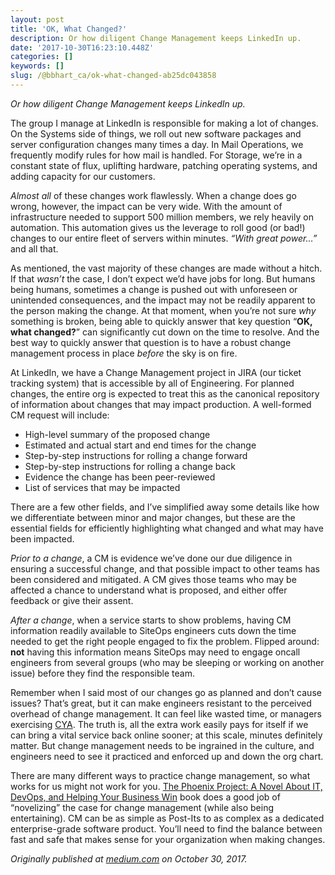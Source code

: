 ```yaml
---
layout: post
title: 'OK, What Changed?'
description: Or how diligent Change Management keeps LinkedIn up.
date: '2017-10-30T16:23:10.448Z'
categories: []
keywords: []
slug: /@bbhart_ca/ok-what-changed-ab25dc043858
---
```


_Or how diligent Change Management keeps LinkedIn up._

The group I manage at LinkedIn is responsible for making a lot of changes. On the Systems side of things, we roll out new software packages and server configuration changes many times a day. In Mail Operations, we frequently modify rules for how mail is handled. For Storage, we’re in a constant state of flux, uplifting hardware, patching operating systems, and adding capacity for our customers.

_Almost all_ of these changes work flawlessly. When a change does go wrong, however, the impact can be very wide. With the amount of infrastructure needed to support 500 million members, we rely heavily on automation. This automation gives us the leverage to roll good (or bad!) changes to our entire fleet of servers within minutes. _“With great power…”_ and all that.

As mentioned, the vast majority of these changes are made without a hitch. If that _wasn’t_ the case, I don’t expect we’d have jobs for long. But humans being humans, sometimes a change is pushed out with unforeseen or unintended consequences, and the impact may not be readily apparent to the person making the change. At that moment, when you’re not sure _why_ something is broken, being able to quickly answer that key question “**OK, what changed?**” can significantly cut down on the time to resolve. And the best way to quickly answer that question is to have a robust change management process in place _before_ the sky is on fire.

At LinkedIn, we have a Change Management project in JIRA (our ticket tracking system) that is accessible by all of Engineering. For planned changes, the entire org is expected to treat this as the canonical repository of information about changes that may impact production. A well-formed CM request will include:

*   High-level summary of the proposed change
*   Estimated and actual start and end times for the change
*   Step-by-step instructions for rolling a change forward
*   Step-by-step instructions for rolling a change back
*   Evidence the change has been peer-reviewed
*   List of services that may be impacted

There are a few other fields, and I’ve simplified away some details like how we differentiate between minor and major changes, but these are the essential fields for efficiently highlighting what changed and what may have been impacted.

_Prior to a change_, a CM is evidence we’ve done our due diligence in ensuring a successful change, and that possible impact to other teams has been considered and mitigated. A CM gives those teams who may be affected a chance to understand what is proposed, and either offer feedback or give their assent.

_After a change_, when a service starts to show problems, having CM information readily available to SiteOps engineers cuts down the time needed to get the right people engaged to fix the problem. Flipped around: **not** having this information means SiteOps may need to engage oncall engineers from several groups (who may be sleeping or working on another issue) before they find the responsible team.

Remember when I said most of our changes go as planned and don’t cause issues? That’s great, but it can make engineers resistant to the perceived overhead of change management. It can feel like wasted time, or managers exercising [CYA](https://en.wikipedia.org/wiki/Cover_your_ass). The truth is, all the extra work easily pays for itself if we can bring a vital service back online sooner; at this scale, minutes definitely matter. But change management needs to be ingrained in the culture, and engineers need to see it practiced and enforced up and down the org chart.

There are many different ways to practice change management, so what works for us might not work for you. [The Phoenix Project: A Novel About IT, DevOps, and Helping Your Business Win](https://www.amazon.com/Phoenix-Project-DevOps-Helping-Business-ebook/dp/B00AZRBLHO) book does a good job of “novelizing” the case for change management (while also being entertaining). CM can be as simple as Post-Its to as complex as a dedicated enterprise-grade software product. You’ll need to find the balance between fast and safe that makes sense for your organization when making changes.

_Originally published at_ [_medium.com_](https://medium.com/@bbhart/ok-what-changed-815bdc2a0b9f) _on October 30, 2017._
